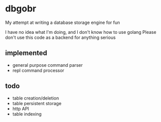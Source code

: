 # dbgobr
My attempt at writing a database storage engine for fun

I have no idea what I'm doing, and I don't know how to use golang
Please don't use this code as a backend for anything serious

## implemented
- general purpose command parser
- repl command processor

## todo
- table creation/deletion
- table persistent storage
- http API
- table indexing
